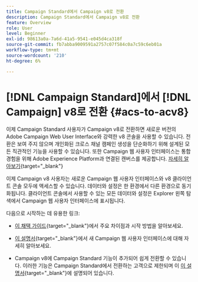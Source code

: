 ```yaml
---
title: Campaign Standard에서 Campaign v8로 전환
description: Campaign Standard에서 Campaign v8로 전환
feature: Overview
role: User
level: Beginner
exl-id: 98613a0a-7a6d-41a5-9541-e045d4ca318f
source-git-commit: fb7abba9009591a2757c07f584c0a7c59c6eb01a
workflow-type: tm+mt
source-wordcount: '210'
ht-degree: 6%

---
```


# [!DNL Campaign Standard]에서 [!DNL Campaign] v8로 전환 {#acs-to-acv8}

이제 Campaign Standard 사용자가 Campaign v8로 전환하면 새로운 버전의 Adobe Campaign Web User Interface와 강력한 v8 콘솔을 사용할 수 있습니다. 전환은 보여 주지 않으며 개인화된 크로스 채널 캠페인 생성을 단순화하기 위해 설계된 모든 직관적인 기능을 사용할 수 있습니다. 또한 Campaign 웹 사용자 인터페이스는 통합 경험을 위해 Adobe Experience Platform과 연결된 캔버스를 제공합니다. [자세히 알아보기](https://experienceleague.adobe.com/en/docs/campaign-web/v8/start/acs-migration){target="_blank"}

이제 Campaign v8 사용자는 새로운 Campaign 웹 사용자 인터페이스와 v8 클라이언트 콘솔 모두에 액세스할 수 있습니다. 데이터와 설정은 한 환경에서 다른 환경으로 동기화됩니다. 클라이언트 콘솔에서 사용할 수 있는 모든 데이터와 설정은 Explorer 왼쪽 탐색에서 Campaign 웹 사용자 인터페이스에 표시됩니다.

다음으로 시작하는 데 유용한 링크:

* [이 채택 가이드](https://experienceleague.adobe.com/en/docs/campaign-web/acs-to-ac/home){target="_blank"}에서 주요 차이점과 시작 방법을 알아보세요.

* [이 설명서](https://experienceleague.adobe.com/docs/campaign-web/v8/campaign-web-home.html?lang=ko){target="_blank"}에서 새 Campaign 웹 사용자 인터페이스에 대해 자세히 알아보세요.

* Campaign v8에 Campaign Standard 기능이 추가되어 쉽게 전환할 수 있습니다. 이러한 기능은 Campaign Standard에서 전환하는 고객으로 제한되며 이 [이 설명서](https://experienceleague.adobe.com/en/docs/experience-cloud/campaign/campaign-standard-migration-home){target="_blank"}에 설명되어 있습니다.


